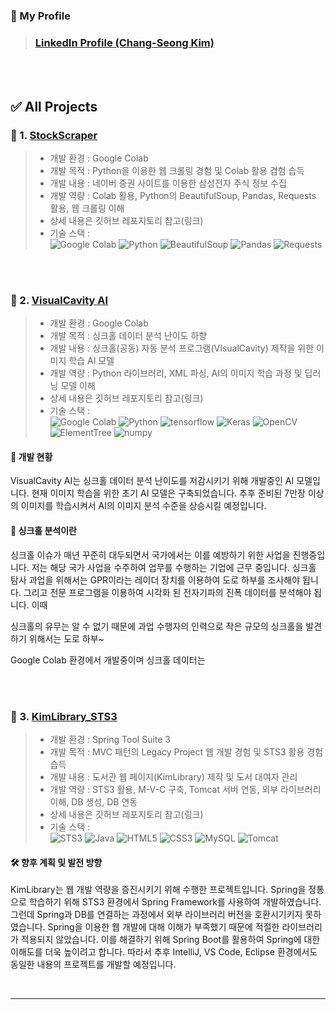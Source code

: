 ### 🎁 My Profile
> ### [LinkedIn Profile (Chang-Seong Kim)](https://www.linkedin.com/in/chang-seong-kim-7826142a0/)

<br>
<br>

## ✅ All Projects

### 📌 1. [StockScraper](https://github.com/Kim-src/StockScraper)
> - 개발 환경 : Google Colab
> - 개발 목적 : Python을 이용한 웹 크롤링 경험 및 Colab 활용 겸험 습득
> - 개발 내용 : 네이버 증권 사이트를 이용한 삼성전자 주식 정보 수집
> - 개발 역량 : Colab 활용, Python의 BeautifulSoup, Pandas, Requests 활용, 웹 크롤링 이해
> - 상세 내용은 깃허브 레포지토리 참고(링크)
> - 기술 스택 :  
> <img alt="Google Colab" src="https://img.shields.io/badge/-Google_Colab-F9AB00?style=flat-square&logo=google-colab&logoColor=white" /> <img alt="Python" src="https://img.shields.io/badge/-Python-3776AB?style=flat-square&logo=python&logoColor=white" /> <img alt="BeautifulSoup" src="https://img.shields.io/badge/BeautifulSoup-2ca02c.svg?style=flat-square&logo=python&logoColor=white" /> <img alt="Pandas" src="https://img.shields.io/badge/Pandas-white.svg?style=flat-square&logo=pandas&logoColor=black" /> <img alt="Requests" src="https://img.shields.io/badge/Requests-2CA5E0.svg?style=flat-square&logo=python&logoColor=white" />

<br>
<br>

### 📌 2. [VisualCavity AI](https://github.com/Kim-src/VisualCavity)
> - 개발 환경 : Google Colab
> - 개발 목적 : 싱크홀 데이터 분석 난이도 하향
> - 개발 내용 : 싱크홀(공동) 자동 분석 프로그램(VIsualCavity) 제작을 위한 이미지 학습 AI 모델
> - 개발 역량 : Python 라이브러리, XML 파싱, AI의 이미지 학습 과정 및 딥러닝 모델 이해
> - 상세 내용은 깃허브 레포지토리 참고(링크)
> - 기술 스택 :  
> <img alt="Google Colab" src="https://img.shields.io/badge/-Google_Colab-F9AB00?style=flat-square&logo=google-colab&logoColor=white" /> <img alt="Python" src="https://img.shields.io/badge/-Python-3776AB?style=flat-square&logo=python&logoColor=white" /> <img alt="tensorflow" src="https://img.shields.io/badge/TensorFlow-%23FF6F00.svg?style=flat-square&logo=TensorFlow&logoColor=white" /> <img alt="Keras" src="https://img.shields.io/badge/Keras-%23D00000.svg?style=flat-square&logo=Keras&logoColor=white" /> <img alt="OpenCV" src="https://img.shields.io/badge/OpenCV-%23323330.svg?style=flat-square&logo=opencv&logoColor=white" /> <img alt="ElementTree" src="https://img.shields.io/badge/-ElementTree-blue?style=flat-square&logo=python&logoColor=white" /> <img alt="numpy" src="https://img.shields.io/badge/numpy-%23013243.svg?style=flat-square&logo=numpy&logoColor=white" />

#### 🔔 개발 현황
VisualCavity AI는 싱크홀 데이터 분석 난이도를 저감시키기 위해 개발중인 AI 모델입니다.
현재 이미지 학습을 위한 초기 AI 모델은 구축되었습니다.
추후 준비된 7만장 이상의 이미지를 학습시켜서 AI의 이미지 분석 수준을 상승시킬 예정입니다.

#### 🔔 싱크홀 분석이란
싱크홀 이슈가 매년 꾸준히 대두되면서 국가에서는 이를 예방하기 위한 사업을 진행중입니다.
저는 해당 국가 사업을 수주하여 업무를 수행하는 기업에 근무 중입니다.
싱크홀 탐사 과업을 위해서는 GPR이라는 레이더 장치를 이용하여 도로 하부를 조사해야 됩니다.
그리고 전문 프로그램을 이용하여 시각화 된 전자기파의 진폭 데이터를 분석해야 됩니다.
이때 


싱크홀의 유무는 알 수 없기 때문에 과업 수행자의 인력으로  작은 규모의 싱크홀을 발견하기 위해서는 도로 하부~

Google Colab 환경에서 개발중이며 싱크홀 데이터는

<br>
<br>

### 📌 3. [KimLibrary_STS3](https://github.com/Kim-src/KimLibrary_STS3)
> - 개발 환경 : Spring Tool Suite 3
> - 개발 목적 : MVC 패턴의 Legacy Project 웹 개발 경험 및 STS3 활용 경험 습득
> - 개발 내용 : 도서관 웹 페이지(KimLibrary) 제작 및 도서 대여자 관리
> - 개발 역량 : STS3 활용, M-V-C 구축, Tomcat 서버 연동, 외부 라이브러리 이해, DB 생성, DB 연동
> - 상세 내용은 깃허브 레포지토리 참고(링크)
> - 기술 스택 :  
> <img alt="STS3" src="https://img.shields.io/badge/STS3-6DB33F.svg?style=flat-square&logo=spring&logoColor=white" /> <img alt="Java" src="https://img.shields.io/badge/Java-ED8B00.svg?style=flat-square&logo=java&logoColor=white" /> <img alt="HTML5" src="https://img.shields.io/badge/HTML5-E34F26.svg?style=flat-square&logo=html5&logoColor=white" /> <img alt="CSS3" src="https://img.shields.io/badge/CSS3-1572B6.svg?style=flat-square&logo=css3&logoColor=white" /> <img alt="MySQL" src="https://img.shields.io/badge/MySQL-4479A1.svg?style=flat-square&logo=mysql&logoColor=white" /> <img alt="Tomcat" src="https://img.shields.io/badge/Tomcat-F9AB00.svg?style=flat-square&logo=apache&logoColor=white" />

#### 🛠️ 향후 계획 및 발전 방향
KimLibrary는 웹 개발 역량을 증진시키기 위해 수행한 프로젝트입니다.
Spring을 정통으로 학습하기 위해 STS3 환경에서 Spring Framework를 사용하여 개발하였습니다.
그런데 Spring과 DB를 연결하는 과정에서 외부 라이브러리 버전을 호환시기키지 못하였습니다.
Spring을 이용한 웹 개발에 대해 이해가 부족했기 때문에 적절한 라이브러리가 적용되지 않았습니다.
이를 해결하기 위해 Spring Boot를 활용하여 Spring에 대한 이해도를 더욱 높이려고 합니다.
따라서 추후 IntelliJ, VS Code, Eclipse 환경에서도 동일한 내용의 프로젝트를 개발할 예정입니다.

<br>

***

<br>
<br>
<br>
